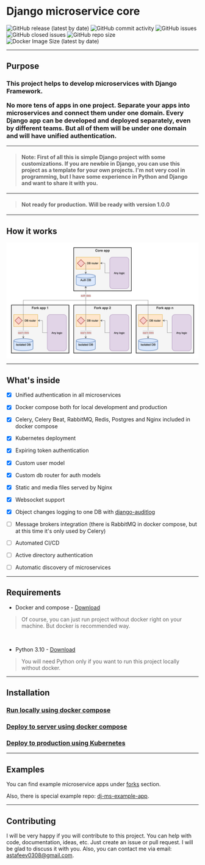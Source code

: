 # Django microservice core


![GitHub release (latest by date)](https://img.shields.io/github/v/release/dj-ms/dj-ms-example-app?display_name=release&style=for-the-badge)
![GitHub commit activity](https://img.shields.io/github/commit-activity/m/dj-ms/dj-ms-example-app?style=for-the-badge)
![GitHub issues](https://img.shields.io/github/issues/dj-ms/dj-ms-example-app?style=for-the-badge)
![GitHub closed issues](https://img.shields.io/github/issues-closed-raw/dj-ms/dj-ms-example-app?style=for-the-badge)
![GitHub repo size](https://img.shields.io/github/repo-size/dj-ms/dj-ms-example-app?style=for-the-badge)
![Docker Image Size (latest by date)](https://img.shields.io/docker/image-size/harleyking/dj-ms-example-app?style=for-the-badge)


---
## Purpose
<h3>
This project helps to develop microservices with Django Framework.

No more tens of apps in one project.
Separate your apps into microservices and connect them under one domain.
Every Django app can be developed and deployed separately, even by different teams.
But all of them will be under one domain and will have unified authentication.

</h3>


---
> #### Note: First of all this is simple Django project with some customizations. If you are newbie in Django, you can use this project as a template for your own projects. I'm not very cool in programming, but I have some experience in Python and Django and want to share it with you.


---
> #### Not ready for production. Will be ready with version 1.0.0


---
## How it works
<p align="center">
  <img src="docs/media/scheme.png" alt="How it works" align="center">
</p>


---
## What's inside
- [x] Unified authentication in all microservices
- [x] Docker compose both for local development and production
- [x] Celery, Celery Beat, RabbitMQ, Redis, Postgres and Nginx included in docker compose
- [x] Kubernetes deployment
- [x] Expiring token authentication
- [x] Custom user model
- [x] Custom db router for auth models
- [x] Static and media files served by Nginx
- [x] Websocket support
- [x] Object changes logging to one DB with [django-auditlog](https://github.com/jazzband/django-auditlog)
- [ ] Message brokers integration (there is RabbitMQ in docker compose, but at this time it's only used by Celery)
- [ ] Automated CI/CD
- [ ] Active directory authentication
- [ ] Automatic discovery of microservices


---
## Requirements

- Docker and compose - [Download](https://docs.docker.com/get-docker/)
> Of course, you can just run project without docker right on your machine. But docker is recommended way.

<br>

- Python 3.10 - [Download](https://www.python.org/downloads/)
> You will need Python only if you want to run this project locally without docker.


---
## Installation

### [Run locally using docker compose](docs/run_locally_using_docker_compose.md)

### [Deploy to server using docker compose](docs/deploy_to_server_using_docker_compose.md)

### [Deploy to production using Kubernetes](docs/deploy_in_production_using_k8s.md)


---
## Examples
You can find example microservice apps under [forks](https://github.com/dj-ms/dj-ms-core/network/members) section.

Also, there is special example repo: [dj-ms-example-app](https://github.com/dj-ms/dj-ms-example-app).


---
## Contributing
I will be very happy if you will contribute to this project. You can help with code, documentation, ideas, etc.
Just create an issue or pull request. I will be glad to discuss it with you.
Also, you can contact me via email: astafeev0308@gmail.com.
